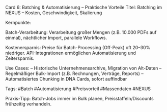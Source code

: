 Card 6: Batching & Automatisierung – Praktische Vorteile
Titel: Batching im NEXUS – Kosten, Geschwindigkeit, Skalierung

Kernpunkte:

Batch-Verarbeitung:
Verarbeitung großer Mengen (z.B. 10.000 PDFs auf einmal), nächtlicher Import, parallele Workflows.

Kostenersparnis:
Preise für Batch-Processing (Off-Peak) oft 20–30% niedriger.
API-Integrationen ermöglichen Automatisierung und Zeitersparnis.

Use Cases:
– Historische Unternehmensarchive, Migration von Alt-Daten
– Regelmäßiger Bulk-Import (z.B. Rechnungen, Verträge, Reports)
– Automatisiertes Chunking in DNA Cards, sofort auffindbar

Tags: #Batch #Automatisierung #Preisvorteil #Massendaten #NEXUS

Praxis-Tipp:
Batch-Jobs immer im Bulk planen, Preisstaffeln/Discounts frühzeitig verhandeln.